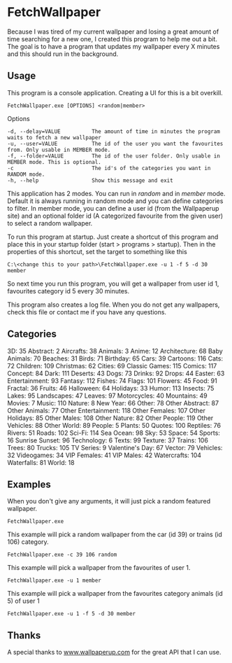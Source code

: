 FetchWallpaper
==============
Because I was tired of my current wallpaper and losing a great amount of time searching for a new one, I created this program to help me out a bit. The goal is to have a program that updates my wallpaper every X minutes and this should run in the background. 

Usage
-----
This program is a console application. Creating a UI for this is a bit overkill. 
	
	FetchWallpaper.exe [OPTIONS] <random|member>
	
Options

	-d, --delay=VALUE          The amount of time in minutes the program waits to fetch a new wallpaper
	-u, --user=VALUE           The id of the user you want the favourites from. Only usable in MEMBER mode.
	-f, --folder=VALUE         The id of the user folder. Only usable in MEMBER mode. This is optional.
	-c                         The id's of the categories you want in RANDOM mode.
	-h, --help                 Show this message and exit
	
This application has 2 modes. You can run in *random* and in *member* mode. Default it is always running in random mode and you can define categories to filter. In member mode, you can define a user id (from the Wallpaperup site) and an optional folder id (A categorized favourite from the given user) to select a random wallpaper.

To run this program at startup. Just create a shortcut of this program and place this in your startup folder (start > programs > startup). Then in the properties of this shortcut, set the target to something like this

	C:\<change this to your path>\FetchWallpaper.exe -u 1 -f 5 -d 30 member
	
So next time you run this program, you will get a wallpaper from user id 1, favourites category id 5 every 30 minutes.

This program also creates a log file. When you do not get any wallpapers, check this file or contact me if you have any questions.
	
Categories
----------
3D: 35
Abstract: 2
Aircrafts: 38
Animals: 3
Anime: 12
Architecture: 68
Baby Animals: 70
Beaches: 31
Birds: 71
Birthday: 65
Cars: 39
Cartoons: 116
Cats: 72
Children: 109
Christmas: 62
Cities: 69
Classic Games: 115
Comics: 117
Concept: 84
Dark: 111
Deserts: 43
Dogs: 73
Drinks: 92
Drops: 44
Easter: 63
Entertainment: 93
Fantasy: 112
Fishes: 74
Flags: 101
Flowers: 45
Food: 91
Fractal: 36
Fruits: 46
Halloween: 64
Holidays: 33
Humor: 113
Insects: 75
Lakes: 95
Landscapes: 47
Leaves: 97
Motorcycles: 40
Mountains: 49
Movies: 7
Music: 110
Nature: 8
New Year: 66
Other: 78
Other Abstract: 87
Other Animals: 77
Other Entertainment: 118
Other Females: 107
Other Holidays: 85
Other Males: 108
Other Nature: 82
Other People: 119
Other Vehicles: 88
Other World: 89
People: 5
Plants: 50
Quotes: 100
Reptiles: 76
Rivers: 51
Roads: 102
Sci-Fi: 114
Sea Ocean: 98
Sky: 53
Space: 54
Sports: 16
Sunrise Sunset: 96
Technology: 6
Texts: 99
Texture: 37
Trains: 106
Trees: 80
Trucks: 105
TV Series: 9
Valentine's Day: 67
Vector: 79
Vehicles: 32
Videogames: 34
VIP Females: 41
VIP Males: 42
Watercrafts: 104
Waterfalls: 81
World: 18

Examples
--------

When you don't give any arguments, it will just pick a random featured wallpaper.

	FetchWallpaper.exe
	
This example will pick a random wallpaper from the car (id 39) or trains (id 106) category.
	
	FetchWallpaper.exe -c 39 106 random
	
This example will pick a wallpaper from the favourites of user 1.
	
	FetchWallpaper.exe -u 1 member
	
This example will pick a wallpaper from the favourites category animals (id 5) of user 1	

	FetchWallpaper.exe -u 1 -f 5 -d 30 member

Thanks
------
A special thanks to www.wallpaperup.com for the great API that I can use.
